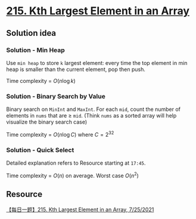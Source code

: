 # [215. Kth Largest Element in an Array](https://leetcode.com/problems/kth-largest-element-in-an-array/)

## Solution idea

### Solution - Min Heap
Use `min heap` to store `k` largest element: every time the top element in min heap is smaller than the current element, pop then push.

Time complexity = $O(n\log k)$

### Solution - Binary Search by Value
Binary search on `MinInt` and `MaxInt`. For each `mid`, count the number of elements in `nums` that are $\geq$ `mid`.
(Think `nums` as a sorted array will help visualize the binary search case)

Time complexity = $O(n\log C)$ where $C = 2^{32}$

### Solution - Quick Select

Detailed explanation refers to Resource starting at `17:45`.

Time complexity = $O(n)$ on average. Worst case $O(n^2)$

## Resource
[【每日一题】215. Kth Largest Element in an Array, 7/25/2021](https://www.youtube.com/watch?v=dMq9_EkfSEc&t=713s&ab_channel=HuifengGuan)